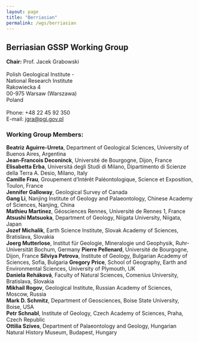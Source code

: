 ```yaml
---
layout: page
title: "Berriasian"
permalink: /wgs/berriasian
---
```

## Berriasian GSSP Working Group

<div class="person-grid">
    <div class="person">
        <div>
            <img src="https://stratigraphy.org/subcommission-cretaceous/images/person-grabowski.jpg" alt="" />
        </div>
        <div class="contact-details">
            <strong>Chair:</strong> Prof. Jacek Grabowski<br />
            <br />
            Polish Geological Institute -<br />National Research  Institute<br />
            Rakowiecka 4<br />
            00-975 Warsaw (Warszawa)<br />
            Poland<br />
            <br />
            Phone: +48 22 45 92 350<br />
            E-mail: <a href="jgra@pgi.gov.pl">jgra@pgi.gov.pl</a>
        </div>
    </div>
</div>

### Working Group Members:

**Beatriz Aguirre-Urreta**, Department of Geological Sciences, University of Buenos Aires, Argentina  
**Jean-Francois Deconinck**, Université de Bourgogne, Dijon, France  
**Elisabetta Erba**, Universitá degli Studi di Milano, Dipartimento di Scienze della Terra A. Desio, Milano, Italy  
**Camille Frau**, Groupement d’Intérêt Paléontologique, Science et Exposition, Toulon, France  
**Jennifer Galloway**, Geological Survey of Canada  
**Gang Li**, Nanjing Institute of Geology and Palaeontology, Chinese Academy of Sciences, Nanjing, China  
**Mathieu Martinez**, Géosciences Rennes, Université de Rennes 1, France  
**Atsushi Matsuoka**, Department of Geology, Niigata University, Niigata, Japan  
**Jozef Michalik**, Earth Science Institute, Slovak Academy of Sciences, Bratislava, Slovakia  
**Joerg Mutterlose**, Institut für Geologie, Mineralogie und Geophysik, Ruhr-Universität Bochum, Germany 
**Pierre Pellenard**, Université de Bourgogne, Dijon, France 
**Silviya Petrova**,  Institute of Geology, Bulgarian Academy of Sciences, Sofia, Bulgaria
**Gregory Price**, School of Geography, Earth and Environmental Sciences, University of Plymouth, UK  
**Daniela Reháková**, Faculty of Natural Sciences, Comenius University, Bratislava, Slovakia  
**Mikhail Rogov**, Geological Institute, Russian Academy of Sciences, Moscow, Russia  
**Mark D. Schmitz**, Department of Geosciences, Boise State University, Boise, USA  
**Petr Schnabl**, Institute of Geology, Czech Academy of Sciences, Praha, Czech Republic  
**Ottilia Szives**, Department of Palaeontology and Geology, Hungarian Natural History Museum, Budapest, Hungary  
